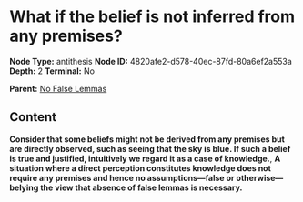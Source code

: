 # What if the belief is not inferred from any premises?

**Node Type:** antithesis
**Node ID:** 4820afe2-d578-40ec-87fd-80a6ef2a553a
**Depth:** 2
**Terminal:** No

**Parent:** [No False Lemmas](no-false-lemmas.md)

## Content

**Consider that some beliefs might not be derived from any premises but are directly observed, such as seeing that the sky is blue. If such a belief is true and justified, intuitively we regard it as a case of knowledge.**, **A situation where a direct perception constitutes knowledge does not require any premises and hence no assumptions—false or otherwise—belying the view that absence of false lemmas is necessary.**

